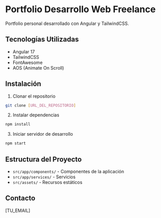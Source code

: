 # Portfolio Desarrollo Web Freelance

Portfolio personal desarrollado con Angular y TailwindCSS.

## Tecnologías Utilizadas

- Angular 17
- TailwindCSS
- FontAwesome
- AOS (Animate On Scroll)

## Instalación

1. Clonar el repositorio
```bash
git clone [URL_DEL_REPOSITORIO]
```

2. Instalar dependencias
```bash
npm install
```

3. Iniciar servidor de desarrollo
```bash
npm start
```

## Estructura del Proyecto

- `src/app/components/` - Componentes de la aplicación
- `src/app/services/` - Servicios
- `src/assets/` - Recursos estáticos

## Contacto

[TU_EMAIL]